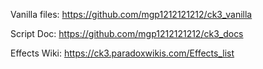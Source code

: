 Vanilla files: https://github.com/mgp1212121212/ck3_vanilla

Script Doc: https://github.com/mgp1212121212/ck3_docs

Effects Wiki: https://ck3.paradoxwikis.com/Effects_list
